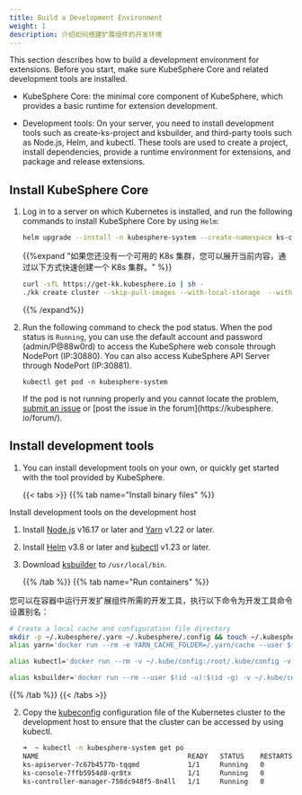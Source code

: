 ```yaml
---
title: Build a Development Environment
weight: 1
description: 介绍如何搭建扩展组件的开发环境
---
```


This section describes how to build a development environment for extensions. Before you start, make sure KubeSphere Core and related development tools are installed.

* KubeSphere Core: the minimal core component of KubeSphere, which provides a basic runtime for extension development.

* Development tools: On your server, you need to install development tools such as create-ks-project and ksbuilder, and third-party tools such as Node.js, Helm, and kubectl. These tools are used to create a project, install dependencies, provide a runtime environment for extensions, and package and release extensions.


## Install KubeSphere Core


1. Log in to a server on which Kubernetes is installed, and run the following commands to install KubeSphere Core by using `Helm`:

   ```bash
   helm upgrade --install -n kubesphere-system --create-namespace ks-core https://charts.kubesphere.io/test/ks-core-0.3.1.tgz --set apiserver.nodePort=30881 --set global.tag=v4.0.0-beta.1 --debug --wait
   ```

   {{%expand "如果您还没有一个可用的 K8s 集群，您可以展开当前内容，通过以下方式快速创建一个 K8s 集群。" %}}

   ```bash
   curl -sfL https://get-kk.kubesphere.io | sh -
   ./kk create cluster --skip-pull-images --with-local-storage  --with-kubernetes v1.25.4 --container-manager containerd  -y
   ```

   {{% /expand%}}


2. Run the following command to check the pod status. When the pod status is `Running`, you can use the default account and password (admin/P@88w0rd) to access the KubeSphere web console through NodePort (IP:30880). You can also access KubeSphere API Server through NodePort (IP:30881).

   ```
   kubectl get pod -n kubesphere-system
   ```

   If the pod is not running properly and you cannot locate the problem, [submit an issue](https://github.com/kubesphere/kubesphere/issues) or [post the issue in the forum](https://kubesphere. io/forum/).


## Install development tools

1. You can install development tools on your own, or quickly get started with the tool provided by KubeSphere.

   {{< tabs >}}
   {{% tab name="Install binary files" %}}

Install development tools on the development host

1. Install [Node.js](https://nodejs.org/en/download/package-manager) v16.17 or later and [Yarn](https://classic.yarnpkg.com/lang/en/docs/install) v1.22 or later.

2. Install [Helm](https://helm.sh/docs/intro/install/) v3.8 or later and [kubectl](https://kubernetes.io/zh-cn/docs/tasks/tools/#kubectl) v1.23 or later.

2. Download [ksbuilder](https://github.com/kubesphere/ksbuilder/releases) to `/usr/local/bin`.

   {{% /tab %}}
{{% tab name="Run containers" %}}

您可以在容器中运行开发扩展组件所需的开发工具，执行以下命令为开发工具命令设置别名：

```bash
# Create a local cache and configuration file directory
mkdir -p ~/.kubesphere/.yarn ~/.kubesphere/.config && touch ~/.kubesphere/.yarnrc
alias yarn='docker run --rm -e YARN_CACHE_FOLDER=/.yarn/cache --user $(id -u):$(id -g) -v $PWD:$PWD -v ~/.kubesphere/.yarnrc:/.yarnrc -v ~/.kubesphere/.yarn:/.yarn -v ~/.kubesphere/.config:/.config -w $PWD -p 8000:8000 -p 8001:8001 -it kubespheredev/dev-tools:v4.0.0-alpha.1 yarn'
```


```bash
alias kubectl='docker run --rm -v ~/.kube/config:/root/.kube/config -v $PWD:$PWD -w $PWD -it kubespheredev/dev-tools:v4.0.0-alpha.1 kubectl'
```

```bash
alias ksbuilder='docker run --rm --user $(id -u):$(id -g) -v ~/.kube/config:/tmp/kubeconfig -e KUBECONFIG=/tmp/kubeconfig -v $PWD:$PWD -w $PWD -it kubespheredev/dev-tools:v4.0.0-alpha.1 ksbuilder'
```

   {{% /tab %}}
   {{< /tabs >}}

2. Copy the [kubeconfig](https://kubernetes.io/zh-cn/docs/concepts/configuration/organize-cluster-access-kubeconfig/) configuration file of the Kubernetes cluster to the development host to ensure that the cluster can be accessed by using kubectl.


   ```bash
   ➜  ~ kubectl -n kubesphere-system get po
   NAME                                     READY   STATUS    RESTARTS       AGE
   ks-apiserver-7c67b4577b-tqqmd            1/1     Running   0              10d
   ks-console-7ffb5954d8-qr8tx              1/1     Running   0              10d
   ks-controller-manager-758dc948f5-8n4ll   1/1     Running   0              10d
   ```
